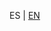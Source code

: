 <!-- MULTILANGUAJE MENU START -->
ES | [EN](https://lckpig.gitbook.io/practical-dev-handbook/<file-path>)
<!-- MULTILANGUAJE MENU END -->
